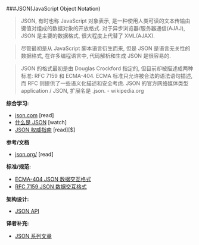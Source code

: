 ###JSON(JavaScript Object Notation)

>JSON, 有时也称 JavaScript 对象表示, 是一种使用人类可读的文本传输由键值对组成的数据对象的开放格式. 对于异步浏览器/服务器通信(AJAJ), JSON 是主要的数据格式, 很大程度上代替了 XML(AJAX).

>尽管最初是从 JavaScript 脚本语言衍生而来, 但是 JSON 是语言无关性的数据格式, 在许多编程语言中, 代码解析和生成 JSON 是很容易的.

>JSON 的格式最初是由 Douglas Crockford 指定的, 但目前却被描述成两种标准: RFC 7159 和 ECMA-404. ECMA 标准只允许被合法的语法语句描述, 而 RFC 则提供了一些语义化描述和安全考虑. JSON 的官方网络媒体类型 application / JSON, 扩展名是 .json. - wikipedia.org

**综合学习:**

* [json.com](https://www.json.com/) [read]
* [什么是 JSON](https://mijingo.com/lessons/what-is-json/) [watch]
* [JSON 权威指南](http://www.amazon.com/Introduction-JavaScript-Object-Notation-Point/dp/1491929480/ref=pd_sim_sbs_14_1) [read][$]

**参考/文档**

* [json.org/](http://json.org/) [read]

**标准/规范:**

* [ECMA-404 JSON 数据交互格式](http://www.ecma-international.org/publications/files/ECMA-ST/ECMA-404.pdf)
* [RFC 7159 JSON 数据交互格式](https://tools.ietf.org/html/rfc7159)

**架构设计:**

* [JSON API](http://jsonapi.org/)

**译者补充:**

* [JSON 系列文章](http://jaskokoyn.com/json-tutorial-series/)
